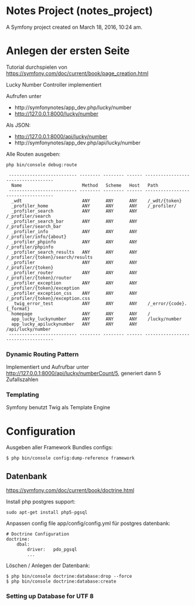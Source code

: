 Notes Project (notes_project)
===============================

A Symfony project created on March 18, 2016, 10:24 am.

# Anlegen der ersten Seite

Tutorial durchspielen von https://symfony.com/doc/current/book/page_creation.html

Lucky Number Controller implementiert

Aufrufen unter
* http://symfonynotes/app_dev.php/lucky/number
* http://127.0.0.1:8000/lucky/number

Als JSON:
* http://127.0.0.1:8000/api/lucky/number
* http://symfonynotes/app_dev.php/api/lucky/number


Alle Routen ausgeben:

```
php bin/console debug:route
```

```
 -------------------------- -------- -------- ------ -----------------------------------
  Name                       Method   Scheme   Host   Path                               
 -------------------------- -------- -------- ------ -----------------------------------
  _wdt                       ANY      ANY      ANY    /_wdt/{token}                      
  _profiler_home             ANY      ANY      ANY    /_profiler/                        
  _profiler_search           ANY      ANY      ANY    /_profiler/search                  
  _profiler_search_bar       ANY      ANY      ANY    /_profiler/search_bar              
  _profiler_info             ANY      ANY      ANY    /_profiler/info/{about}            
  _profiler_phpinfo          ANY      ANY      ANY    /_profiler/phpinfo                 
  _profiler_search_results   ANY      ANY      ANY    /_profiler/{token}/search/results  
  _profiler                  ANY      ANY      ANY    /_profiler/{token}                 
  _profiler_router           ANY      ANY      ANY    /_profiler/{token}/router          
  _profiler_exception        ANY      ANY      ANY    /_profiler/{token}/exception       
  _profiler_exception_css    ANY      ANY      ANY    /_profiler/{token}/exception.css   
  _twig_error_test           ANY      ANY      ANY    /_error/{code}.{_format}           
  homepage                   ANY      ANY      ANY    /                                  
  app_lucky_luckynumber      ANY      ANY      ANY    /lucky/number                      
  app_lucky_apiluckynumber   ANY      ANY      ANY    /api/lucky/number                  
 -------------------------- -------- -------- ------ -----------------------------------
 ```

### Dynamic Routing Pattern

Implementiert und Aufrufbar unter http://127.0.0.1:8000/api/lucky/numberCount/5, generiert dann 5 Zufallszahlen

### Templating

Symfony benutzt Twig als Template Engine


# Configuration

Ausgeben aller Framework Bundles configs:

```
$ php bin/console config:dump-reference framework
```


## Datenbank

https://symfony.com/doc/current/book/doctrine.html

Install php postgres support:
```
sudo apt-get install php5-pgsql
```
Anpassen config file  app/config/config.yml für postgres datenbank:

```
# Doctrine Configuration
doctrine:
    dbal:
        driver:   pdo_pgsql
        ...
```

Löschen / Anlegen der Datenbank:

```
$ php bin/console doctrine:database:drop --force
$ php bin/console doctrine:database:create
```


### Setting up Database for UTF 8
